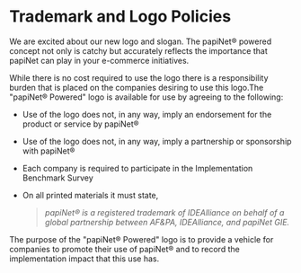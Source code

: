 # Trademark and Logo Policies

We are excited about our new logo and slogan. The papiNet® powered concept not only is catchy but accurately reflects the importance that papiNet can play in your e-commerce initiatives.

While there is no cost required to use the logo there is a responsibility burden that is placed on the companies desiring to use this logo.The "papiNet® Powered" logo is available for use by agreeing to the following:

* Use of the logo does not, in any way, imply an endorsement for the product or service by papiNet®
* Use of the logo does not, in any way, imply a partnership or sponsorship with papiNet®
* Each company is required to participate in the Implementation Benchmark Survey
* On all printed materials it must state,

  > _papiNet® is a registered trademark of IDEAlliance on behalf of a global partnership between AF&PA, IDEAlliance, and papiNet GIE._

The purpose of the "papiNet® Powered" logo is to provide a vehicle for companies to promote their use of papiNet® and to record the implementation impact that this use has.
